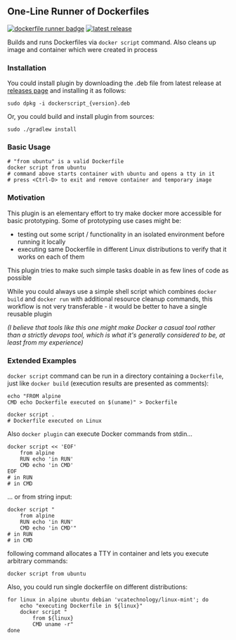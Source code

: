 ## One-Line Runner of Dockerfiles 

[![dockerfile runner badge](https://api.travis-ci.com/stasmihailov/dockerfile-runner.svg?branch=master)](https://travis-ci.com/github/stasmihailov/dockerfile-runner)
[![latest release](https://img.shields.io/badge/dynamic/json?label=latest&query=tag_name&url=https%3A%2F%2Fapi.github.com%2Frepos%2Fstasmihailov%2Fdocker-build-and-run%2Freleases%2Flatest)](https://github.com/stasmihailov/docker-build-and-run/releases/latest)

Builds and runs Dockerfiles via `docker script` command. Also cleans up image and container which were created in process

### Installation
You could install plugin by downloading the .deb file from latest release at [releases page](https://github.com/stasmihailov/docker-build-and-run/releases) and installing it as follows:
```shell script
sudo dpkg -i dockerscript_{version}.deb 
```

Or, you could build and install plugin from sources:

```shell script
sudo ./gradlew install
```

### Basic Usage
```shell script
# "from ubuntu" is a valid Dockerfile
docker script from ubuntu
# command above starts container with ubuntu and opens a tty in it
# press <Ctrl-D> to exit and remove container and temporary image
```

### Motivation

This plugin is an elementary effort to try make docker more accessible for basic prototyping. Some of prototyping use cases might be:
- testing out some script / functionality in an isolated environment before running it locally
- executing same Dockerfile in different Linux distributions to verify that it works on each of them

This plugin tries to make such simple tasks doable in as few lines of code as possible

While you could always use a simple shell script which combines `docker build` and `docker run` with additional resource cleanup commands, this workflow is not very transferable - it would be better to have a single reusable plugin

*(I believe that tools like this one might make Docker a casual tool rather than a strictly devops tool, which is what
it's generally considered to be, at least from my experience)*

### Extended Examples

`docker script` command can be run in a directory containing a `Dockerfile`, just like `docker build` (execution results
are presented as comments):
```shell script
echo "FROM alpine
CMD echo Dockerfile executed on $(uname)" > Dockerfile

docker script .
# Dockerfile executed on Linux
```

Also `docker plugin` can execute Docker commands from stdin...
```shell script
docker script << 'EOF'
    from alpine
    RUN echo 'in RUN'
    CMD echo 'in CMD'
EOF
# in RUN
# in CMD
```

... or from string input:
```shell script
docker script "
    from alpine
    RUN echo 'in RUN'
    CMD echo 'in CMD'"
# in RUN
# in CMD
```

following command allocates a TTY in container and lets you execute arbitrary commands:
```shell script
docker script from ubuntu
```

Also, you could run single dockerfile on different distributions:
```shell script
for linux in alpine ubuntu debian 'vcatechnology/linux-mint'; do
    echo "executing Dockerfile in ${linux}"
    docker script "
        from ${linux}
        CMD uname -r"
done
```
